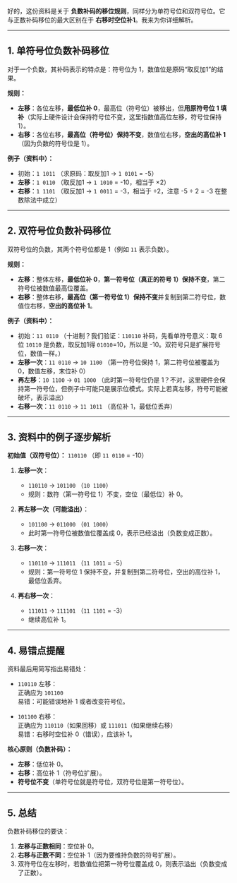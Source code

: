 好的，这份资料是关于 **负数补码的移位规则**，同样分为单符号位和双符号位。它与正数补码移位的最大区别在于 **右移时空位补1**。我来为你详细解析。

---

## 1. 单符号位负数补码移位

对于一个负数，其补码表示的特点是：符号位为 1，数值位是原码“取反加1”的结果。

**规则：**
- **左移**：各位左移，**最低位补 0**，最高位（符号位）被移出，但**用原符号位 1 填补**（实际上硬件设计会保持符号位不变，这里指数值高位左移，符号位保持 1）。
- **右移**：各位右移，**最高位（符号位）保持不变**，数值位右移，**空出的高位补 1**（因为负数的符号位是 1）。

**例子（资料中）：**
- 初始：`1 1011` （求原码：取反加1 → `1 0101` = -5）
- **左移**：`1 0110` （取反加1 → `1 1010` = -10，相当于 ×2）
- **右移**：`1 1101` （取反加1 → `1 0011` = -3，相当于 ÷2，注意 -5 ÷ 2 = -3 在整数除法中成立）

---

## 2. 双符号位负数补码移位

双符号位的负数，其两个符号位都是 1（例如 `11` 表示负数）。

**规则：**
- **左移**：整体左移，**最低位补 0**，**第一符号位（真正的符号 1）保持不变**，第二符号位被数值最高位覆盖。
- **右移**：整体右移，**最高位（第一符号位 1）保持不变**并复制到第二符号位，数值位右移，**空出的高位补 1**。

**例子（资料中）：**
- 初始：`11 0110` （十进制？我们验证：`110110` 补码，先看单符号意义：取 6 位 `10110` 是负数，取反加1得 `01010`=10，所以是 -10。双符号只是扩展符号位，数值一样。）
- **左移一次**：`11 0110` → `10 1100` （第一符号位保持 1，第二符号位被覆盖为 0，数值左移，末位补 0）
- **再左移**：`10 1100` → `01 1000` （此时第一符号位仍是 1？不对，这里硬件会保持第一符号位，但例子中可能只是展示位模式。实际上若真左移，符号可能被破坏，表示溢出）
- **右移一次**：`11 0110` → `11 1011` （高位补 1，最低位丢弃）

---

## 3. 资料中的例子逐步解析

**初始值（双符号位）：** `110110` （即 `11 0110` = -10）

1. **左移一次**：
   - `110110` → `101100` （`10 1100`）
   - 规则：数符（第一符号位 1）不变，空位（最低位）补 0。

2. **再左移一次（可能溢出）**：
   - `101100` → `011000` （`01 1000`）
   - 此时第一符号位被数值位覆盖成 0，表示已经溢出（负数变成正数）。

3. **右移一次**：
   - `110110` → `111011` （`11 1011` = -5）
   - 规则：第一符号位 1 保持不变，并复制到第二符号位，空出的高位补 1，最低位丢弃。

4. **再右移一次**：
   - `111011` → `111101` （`11 1101` = -3）
   - 继续高位补 1。

---

## 4. 易错点提醒

资料最后用简写指出易错处：

- `110110` 左移：  
  正确应为 `101100`  
  易错：可能错误地补 1 或者改变符号位。

- `101100` 右移：  
  正确应为 `110110`（如果回移）或 `111011`（如果继续右移）  
  易错：右移时空位补 0（错误），应该补 1。

**核心原则（负数补码）：**
- **左移**：低位补 0。
- **右移**：高位补 1（符号位扩展）。
- **符号位不变**（单符号位就是符号位，双符号位是第一符号位）。

---

## 5. 总结

负数补码移位的要诀：
1. **左移与正数相同**：空位补 0。
2. **右移与正数不同**：空位补 1（因为要维持负数的符号扩展）。
3. 双符号位在左移时，若数值位把第一符号位覆盖成 0，则表示溢出（负数变成了正数）。